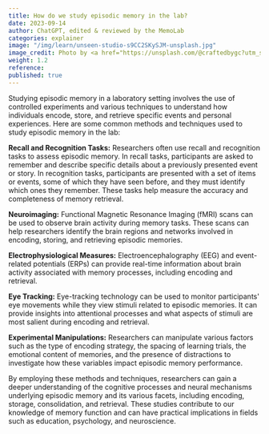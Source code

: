 ```yaml
---
title: How do we study episodic memory in the lab?
date: 2023-09-14
author: ChatGPT, edited & reviewed by the MemoLab
categories: explainer
image: "/img/learn/unseen-studio-s9CC2SKySJM-unsplash.jpg"
image_credit: Photo by <a href="https://unsplash.com/@craftedbygc?utm_source=unsplash&utm_medium=referral&utm_content=creditCopyText">Unseen Studio</a> on <a href="https://unsplash.com/photos/s9CC2SKySJM?utm_source=unsplash&utm_medium=referral&utm_content=creditCopyText">Unsplash</a>
weight: 1.2
reference: 
published: true
---
```


Studying episodic memory in a laboratory setting involves the use of controlled experiments and various techniques to understand how individuals encode, store, and retrieve specific events and personal experiences. Here are some common methods and techniques used to study episodic memory in the lab:

**Recall and Recognition Tasks:** Researchers often use recall and recognition tasks to assess episodic memory. In recall tasks, participants are asked to remember and describe specific details about a previously presented event or story. In recognition tasks, participants are presented with a set of items or events, some of which they have seen before, and they must identify which ones they remember. These tasks help measure the accuracy and completeness of memory retrieval.

**Neuroimaging:** Functional Magnetic Resonance Imaging (fMRI) scans can be used to observe brain activity during memory tasks. These scans can help researchers identify the brain regions and networks involved in encoding, storing, and retrieving episodic memories.

**Electrophysiological Measures:** Electroencephalography (EEG) and event-related potentials (ERPs) can provide real-time information about brain activity associated with memory processes, including encoding and retrieval.

**Eye Tracking:** Eye-tracking technology can be used to monitor participants' eye movements while they view stimuli related to episodic memories. It can provide insights into attentional processes and what aspects of stimuli are most salient during encoding and retrieval.

**Experimental Manipulations:** Researchers can manipulate various factors such as the type of encoding strategy, the spacing of learning trials, the emotional content of memories, and the presence of distractions to investigate how these variables impact episodic memory performance.

By employing these methods and techniques, researchers can gain a deeper understanding of the cognitive processes and neural mechanisms underlying episodic memory and its various facets, including encoding, storage, consolidation, and retrieval. These studies contribute to our knowledge of memory function and can have practical implications in fields such as education, psychology, and neuroscience.
